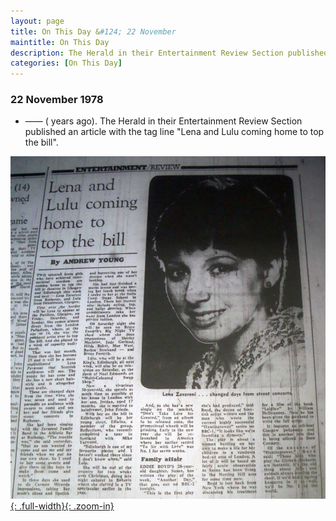 ```yaml
---
layout: page
title: On This Day &#124; 22 November
maintitle: On This Day
description: The Herald in their Entertainment Review Section published an article with the tag line "Lena and Lulu coming home to top the bill".
categories: [On This Day]
---
```


### 22 November 1978
* —— (<span id="age1"></span> years ago). The Herald in their Entertainment Review Section published an article with the tag line "Lena and Lulu coming home to top the bill".

[![](/assets/images/newspapers/1978-11-22-herald.jpg){: .full-width}{: .zoom-in}](/assets/images/newspapers/1978-11-22-herald.jpg)

<!-- Script for calculating number of years ago -->
<script>
var dob = '19781122';
var year = Number(dob.substr(0, 4));
var month = Number(dob.substr(4, 2)) - 1;
var day = Number(dob.substr(6, 2));
var today = new Date();
var age1 = today.getFullYear() - year;
if (today.getMonth() < month || (today.getMonth() == month && today.getDate() < day)) {
age1--;
}
document.getElementById("age1").innerHTML=age1;
</script>

